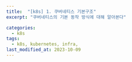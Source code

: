 ```yaml
---
title:  "[k8s] 1. 쿠버네티스 기본구조"
excerpt: "쿠버네티스의 기본 동작 방식에 대해 알아본다"

categories:
  - k8s
tags:
  - k8s, kubernetes, infra, 
last_modified_at: 2023-10-09
---
```

